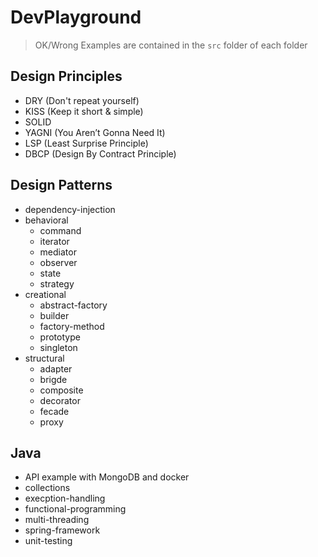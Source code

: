 # DevPlayground

> OK/Wrong Examples are contained in the `src` folder of each folder

## Design Principles
- DRY (Don't repeat yourself)
- KISS (Keep it short & simple)
- SOLID
- YAGNI (You Aren’t Gonna Need It)
- LSP (Least Surprise Principle)
- DBCP (Design By Contract Principle)

## Design Patterns
- dependency-injection
- behavioral
    - command
    - iterator
    - mediator
    - observer
    - state
    - strategy
- creational
    - abstract-factory
    - builder
    - factory-method
    - prototype
    - singleton
- structural
    - adapter
    - brigde
    - composite
    - decorator
    - fecade
    - proxy

## Java
- API example with MongoDB and docker
- collections
- execption-handling
- functional-programming
- multi-threading
- spring-framework
- unit-testing

